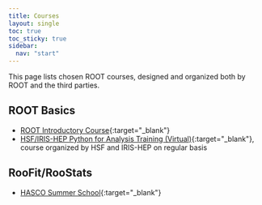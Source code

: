 ```yaml
---
title: Courses
layout: single
toc: true
toc_sticky: true
sidebar:
  nav: "start"
---
```


This page lists chosen ROOT courses, designed and organized both by ROOT and the third parties.

## ROOT Basics

*   [ROOT Introductory Course](https://github.com/root-project/student-course){:target="_blank"} 
*   [HSF/IRIS-HEP Python for Analysis Training (Virtual)](https://indico.cern.ch/event/1408846/){:target="_blank"}, course organized by HSF and IRIS-HEP on regular basis

## RooFit/RooStats

*   [HASCO Summer School](https://indico.cern.ch/event/1243861/){:target="_blank"}
